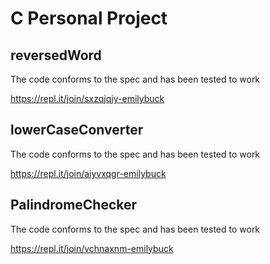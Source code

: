 # C Personal Project

## reversedWord
The code conforms to the spec and has been tested to work

https://repl.it/join/sxzqjqjy-emilybuck


## lowerCaseConverter
The code conforms to the spec and has been tested to work

https://repl.it/join/aiyvxqgr-emilybuck


## PalindromeChecker
The code conforms to the spec and has been tested to work

https://repl.it/join/vchnaxnm-emilybuck


